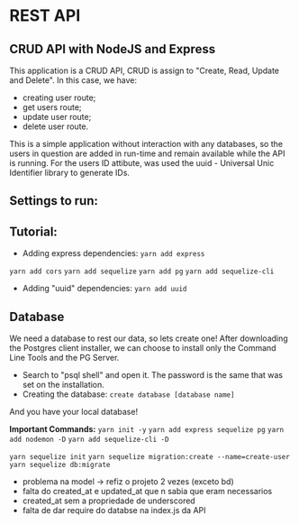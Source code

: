 # REST API
## CRUD API with NodeJS and Express

This application is a CRUD API, CRUD is assign to "Create, Read, Update and Delete". In this case, we have:
- creating user route;
- get users route;
- update user route;
- delete user route.

This is a simple application without interaction with any databases, so the users in question are added in run-time and remain available while the API is running. For the users ID attibute, was used the uuid - Universal Unic Identifier library to generate IDs.

## Settings to run:

## Tutorial:
- Adding express dependencies:
`yarn add express`

`yarn add cors`
`yarn add sequelize`
`yarn add pg`
`yarn add sequelize-cli`

- Adding "uuid" dependencies:
`yarn add uuid`

## Database
We need a database to rest our data, so lets create one!
After downloading the Postgres client installer, we can choose to install only the Command Line Tools and the PG Server.

- Search to "psql shell" and open it. The password is the same that was set on the installation.
- Creating the database:
`create database [database name]`

And you have your local database!

**Important Commands:**
`yarn init -y`
`yarn add express sequelize pg`
`yarn add nodemon -D`
`yarn add sequelize-cli -D`

`yarn sequelize init`
`yarn sequelize migration:create --name=create-user`
`yarn sequelize db:migrate`

* problema na model -> refiz o projeto 2 vezes (exceto bd)
* falta do created_at e updated_at que n sabia que eram necessarios
* created_at sem a propriedade de underscored
* falta de dar require do databse na index.js da API
